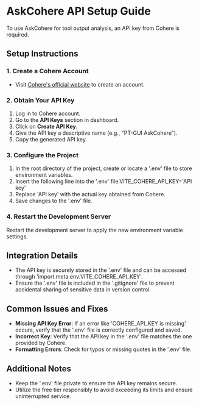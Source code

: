 # AskCohere API Setup Guide

To use AskCohere for tool output analysis, an API key from Cohere is required.

## **Setup Instructions**

### **1. Create a Cohere Account**

-   Visit [Cohere's official website](https://cohere.ai/) to create an account.

### **2. Obtain Your API Key**

1. Log in to Cohere account.
2. Go to the **API Keys** section in dashboard.
3. Click on **Create API Key**.
4. Give the API key a descriptive name (e.g., "PT-GUI AskCohere").
5. Copy the generated API key.

### **3. Configure the Project**

1. In the root directory of the project, create or locate a '.env' file to store environment variables.
2. Insert the following line into the '.env' file:VITE_COHERE_API_KEY='API key'
3. Replace 'API key' with the actual key obtained from Cohere.
4. Save changes to the '.env' file.

### **4. Restart the Development Server**

Restart the development server to apply the new environment variable settings.

## **Integration Details**

-   The API key is securely stored in the '.env' file and can be accessed through 'import.meta.env.VITE_COHERE_API_KEY'.
-   Ensure the '.env' file is included in the '.gitignore' file to prevent accidental sharing of sensitive data in version control.

## **Common Issues and Fixes**

-   **Missing API Key Error**: If an error like 'COHERE_API_KEY is missing' occurs, verify that the '.env' file is correctly configured and saved.
-   **Incorrect Key**: Verify that the API key in the '.env' file matches the one provided by Cohere.
-   **Formatting Errors**: Check for typos or missing quotes in the '.env' file.

## **Additional Notes**

-   Keep the '.env' file private to ensure the API key remains secure.
-   Utilize the free tier responsibly to avoid exceeding its limits and ensure uninterrupted service.
